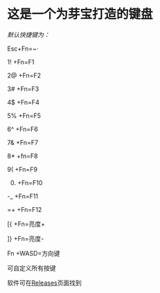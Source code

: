 # **这是一个为芽宝打造的键盘**
*默认快捷键为：*

  Esc+Fn=~·

  1! +Fn=F1

  2@ +Fn=F2

  3# +Fn=F3

  4$ +Fn=F4

  5% +Fn=F5

  6^ +Fn=F6

  7& +Fn=F7

  8* +fn=F8

  9( +Fn=F9  
  

  0) +Fn=F10

  -_ +Fn=F11

  =+ +Fn=F12

  [{ +Fn=亮度+

  ]} +Fn=亮度-

  Fn +WASD=方向键

可自定义所有按键

软件可在[Releases](https://github.com/OnionOfficial/MeiyaKeyboard/releases)页面找到


